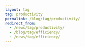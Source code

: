 ```yaml
---
layout: tag
tag: productivity
permalink: /blog/tag/productivity/
redirect_from:
  - /news/tag/productivity/
  - /blog/tag/efficiency/
  - /news/tag/efficiency/
---
```

